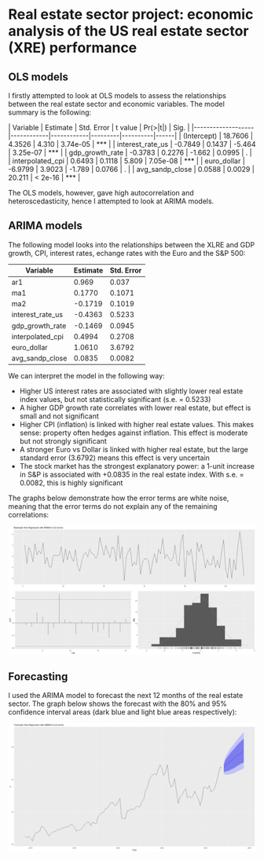 # Real estate sector project: economic analysis of the US real estate sector (XRE) performance

## OLS models

I firstly attempted to look at OLS models to assess the relationships between the real estate sector and economic variables. The model summary is the following:

| Variable          | Estimate   | Std. Error | t value | Pr(>|t|) | Sig. |
|-------------------|------------|------------|---------|----------|------|
| (Intercept)       | 18.7606    | 4.3526     | 4.310   | 3.74e-05 | ***  |
| interest_rate_us  | -0.7849    | 0.1437     | -5.464  | 3.25e-07 | ***  |
| gdp_growth_rate   | -0.3783    | 0.2276     | -1.662  | 0.0995   | .    |
| interpolated_cpi  | 0.6493     | 0.1118     | 5.809   | 7.05e-08 | ***  |
| euro_dollar       | -6.9799    | 3.9023     | -1.789  | 0.0766   | .    |
| avg_sandp_close   | 0.0588     | 0.0029     | 20.211  | < 2e-16  | ***  |



The OLS models, however, gave high autocorrelation and heteroscedasticity, hence I attempted to look at ARIMA models. 


## ARIMA models
The following model looks into the relationships between the XLRE and GDP growth, CPI, interest rates, echange rates with the Euro and the S&P 500:

| Variable          | Estimate | Std. Error |
|-------------------|----------|------------|
| ar1               | 0.969    | 0.037      |
| ma1               | 0.1770   | 0.1071     |
| ma2               | -0.1719  | 0.1019     |
| interest_rate_us  | -0.4363  | 0.5233     |
| gdp_growth_rate   | -0.1469  | 0.0945     |
| interpolated_cpi  | 0.4994   | 0.2708     |
| euro_dollar       | 1.0610   | 3.6792     |
| avg_sandp_close   | 0.0835   | 0.0082     |


We can interpret the model in the following way:

* Higher US interest rates are associated with slightly lower real estate index values, but not statistically significant (s.e. = 0.5233)
* A higher GDP growth rate correlates with lower real estate, but effect is small and not significant
* Higher CPI (inflation) is linked with higher real estate values. This makes sense: property often hedges against inflation. This effect is moderate but not strongly significant
* A stronger Euro vs Dollar is linked with higher real estate, but the large standard error (3.6792) means this effect is very uncertain
* The stock market has the strongest explanatory power: a 1-unit increase in S&P is associated with +0.0835 in the real estate index. With s.e. = 0.0082, this is highly significant

The graphs below demonstrate how the error terms are white noise, meaning that the error terms do not explain any of the remaining correlations:

![](ARIMA%20model%20residuals%20white%20noise.png)



## Forecasting
I used the ARIMA model to forecast the next 12 months of the real estate sector. The graph below shows the forecast with the 80% and 95% confidence interval areas (dark blue and light blue areas respectively):

![](ARIMA%20forecast%20of%20real%20estate%20with%20ARIMA%20external%20regressors.png)



